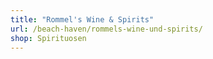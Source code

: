 ```yaml
---
title: "Rommel's Wine & Spirits"
url: /beach-haven/rommels-wine-und-spirits/
shop: Spirituosen
---
```


